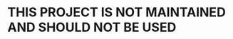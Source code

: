 THIS PROJECT IS NOT MAINTAINED AND SHOULD NOT BE USED
=====================================================
